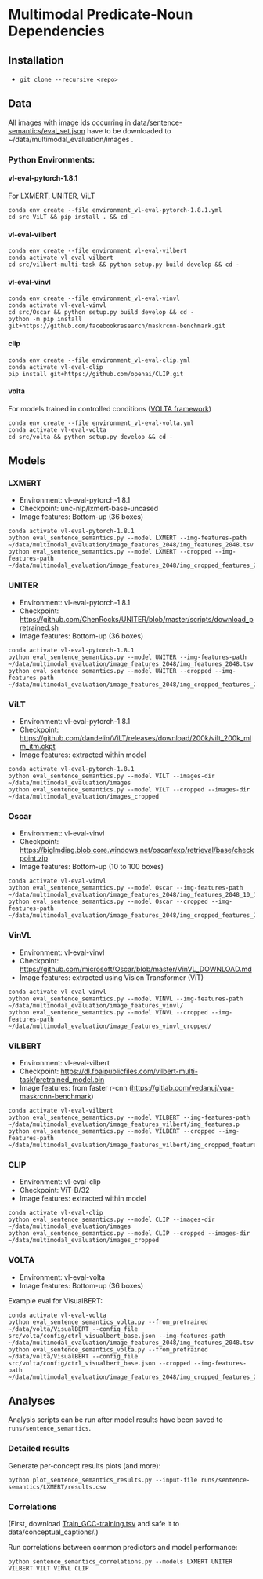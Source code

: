 # Multimodal Predicate-Noun Dependencies



## Installation

- `git clone --recursive <repo>`

## Data

All images with image ids occurring in [data/sentence-semantics/eval_set.json](eval_set.json) have to be downloaded to
~/data/multimodal_evaluation/images .

### Python Environments:

#### vl-eval-pytorch-1.8.1
For LXMERT, UNITER, ViLT
```
conda env create --file environment_vl-eval-pytorch-1.8.1.yml 
cd src ViLT && pip install . && cd -
```

#### vl-eval-vilbert

```
conda env create --file environment_vl-eval-vilbert
conda activate vl-eval-vilbert
cd src/vilbert-multi-task && python setup.py build develop && cd -
```

#### vl-eval-vinvl

```
conda env create --file environment_vl-eval-vinvl
conda activate vl-eval-vinvl
cd src/Oscar && python setup.py build develop && cd -
python -m pip install git+https://github.com/facebookresearch/maskrcnn-benchmark.git
```

#### clip

```
conda env create --file environment_vl-eval-clip.yml
conda activate vl-eval-clip
pip install git+https://github.com/openai/CLIP.git
```

#### volta

For models trained in controlled conditions ([VOLTA framework](https://github.com/e-bug/volta))

```
conda env create --file environment_vl-eval-volta.yml
conda activate vl-eval-volta
cd src/volta && python setup.py develop && cd -
```

## Models

### LXMERT

- Environment: vl-eval-pytorch-1.8.1
- Checkpoint: unc-nlp/lxmert-base-uncased
- Image features: Bottom-up (36 boxes)

```
conda activate vl-eval-pytorch-1.8.1
python eval_sentence_semantics.py --model LXMERT --img-features-path ~/data/multimodal_evaluation/image_features_2048/img_features_2048.tsv
python eval_sentence_semantics.py --model LXMERT --cropped --img-features-path ~/data/multimodal_evaluation/image_features_2048/img_cropped_features_2048.tsv
```

### UNITER

- Environment: vl-eval-pytorch-1.8.1
- Checkpoint: https://github.com/ChenRocks/UNITER/blob/master/scripts/download_pretrained.sh
- Image features: Bottom-up (36 boxes)

```
conda activate vl-eval-pytorch-1.8.1
python eval_sentence_semantics.py --model UNITER --img-features-path ~/data/multimodal_evaluation/image_features_2048/img_features_2048.tsv
python eval_sentence_semantics.py --model UNITER --cropped --img-features-path ~/data/multimodal_evaluation/image_features_2048/img_cropped_features_2048.tsv
```

### ViLT

- Environment: vl-eval-pytorch-1.8.1
- Checkpoint: https://github.com/dandelin/ViLT/releases/download/200k/vilt_200k_mlm_itm.ckpt
- Image features: extracted within model

```
conda activate vl-eval-pytorch-1.8.1
python eval_sentence_semantics.py --model VILT --images-dir ~/data/multimodal_evaluation/images
python eval_sentence_semantics.py --model VILT --cropped --images-dir ~/data/multimodal_evaluation/images_cropped
```

### Oscar

- Environment: vl-eval-vinvl
- Checkpoint: https://biglmdiag.blob.core.windows.net/oscar/exp/retrieval/base/checkpoint.zip
- Image features: Bottom-up (10 to 100 boxes)

```
conda activate vl-eval-vinvl
python eval_sentence_semantics.py --model Oscar --img-features-path ~/data/multimodal_evaluation/image_features_2048/img_features_2048_10_100.tsv
python eval_sentence_semantics.py --model Oscar --cropped --img-features-path ~/data/multimodal_evaluation/image_features_2048/img_cropped_features_2048_10_100.tsv
```

### VinVL

- Environment: vl-eval-vinvl
- Checkpoint: https://github.com/microsoft/Oscar/blob/master/VinVL_DOWNLOAD.md
- Image features: extracted using Vision Transformer (ViT)

```
conda activate vl-eval-vinvl
python eval_sentence_semantics.py --model VINVL --img-features-path ~/data/multimodal_evaluation/image_features_vinvl/
python eval_sentence_semantics.py --model VINVL --cropped --img-features-path ~/data/multimodal_evaluation/image_features_vinvl_cropped/
```

### ViLBERT

- Environment: vl-eval-vilbert
- Checkpoint: https://dl.fbaipublicfiles.com/vilbert-multi-task/pretrained_model.bin
- Image features: from faster r-cnn (https://gitlab.com/vedanuj/vqa-maskrcnn-benchmark)


```
conda activate vl-eval-vilbert
python eval_sentence_semantics.py --model VILBERT --img-features-path ~/data/multimodal_evaluation/image_features_vilbert/img_features.p
python eval_sentence_semantics.py --model VILBERT --cropped --img-features-path ~/data/multimodal_evaluation/image_features_vilbert/img_cropped_features.p
```

### CLIP

- Environment: vl-eval-clip
- Checkpoint: ViT-B/32
- Image features: extracted within model

```
conda activate vl-eval-clip
python eval_sentence_semantics.py --model CLIP --images-dir ~/data/multimodal_evaluation/images
python eval_sentence_semantics.py --model CLIP --cropped --images-dir ~/data/multimodal_evaluation/images_cropped
```

### VOLTA

- Environment: vl-eval-volta
- Image features: Bottom-up (36 boxes)

Example eval for VisualBERT:
```
conda activate vl-eval-volta
python eval_sentence_semantics_volta.py --from_pretrained ~/data/volta/VisualBERT --config_file src/volta/config/ctrl_visualbert_base.json --img-features-path ~/data/multimodal_evaluation/image_features_2048/img_features_2048.tsv
python eval_sentence_semantics_volta.py --from_pretrained ~/data/volta/VisualBERT --config_file src/volta/config/ctrl_visualbert_base.json --cropped --img-features-path ~/data/multimodal_evaluation/image_features_2048/img_cropped_features_2048.tsv
```

## Analyses

Analysis scripts can be run after model results have been saved to `runs/sentence_semantics`.

### Detailed results

Generate per-concept results plots (and more):
```
python plot_sentence_semantics_results.py --input-file runs/sentence-semantics/LXMERT/results.csv
```

### Correlations
(First, download [Train_GCC-training.tsv](https://ai.google.com/research/ConceptualCaptions/download)
and safe it to data/conceptual_captions/.)

Run correlations between common predictors and model performance: 
```
python sentence_semantics_correlations.py --models LXMERT UNITER VILBERT VILT VINVL CLIP
```
